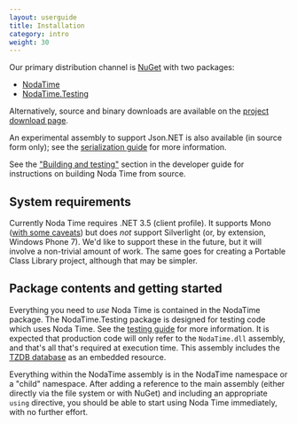 ```yaml
---
layout: userguide
title: Installation
category: intro
weight: 30
---
```


Our primary distribution channel is [NuGet](http://nuget.org) with
two packages:

- [NodaTime](http://nuget.org/packages/NodaTime)
- [NodaTime.Testing](http://nuget.org/packages/NodaTime.Testing)

Alternatively, source and binary downloads are available on the
[project download page][downloads].

[downloads]: http://nodatime.org/downloads/

An experimental assembly to support Json.NET is also available (in source form
only); see the [serialization guide](serialization.html) for more information.

See the ["Building and testing"][building] section in the developer guide for
instructions on building Noda Time from source.

[building]: http://nodatime.org/developer/building.html

System requirements
-------------------

Currently Noda Time requires .NET 3.5 (client profile). It supports
Mono ([with some caveats](mono.html)) but does *not* support
Silverlight (or, by extension, Windows Phone 7). We'd like to
support these in the future, but it will involve a non-trivial
amount of work. The same goes for creating a Portable Class Library project,
although that may be simpler.

Package contents and getting started
------------------------------------

Everything you need to *use* Noda Time is contained in the NodaTime package. The NodaTime.Testing package is designed
for testing code which uses Noda Time. See the [testing guide](testing.html) for more information. It is expected
that production code will only refer to the `NodaTime.dll` assembly, and that's all that's required at execution time.
This assembly includes the [TZDB database](tzdb.html) as an embedded resource.

Everything within the NodaTime assembly is in the NodaTime namespace or a "child" namespace. After adding a reference to
the main assembly (either directly via the file system or with NuGet) and including an appropriate `using` directive, you should
be able to start using Noda Time immediately, with no further effort.
